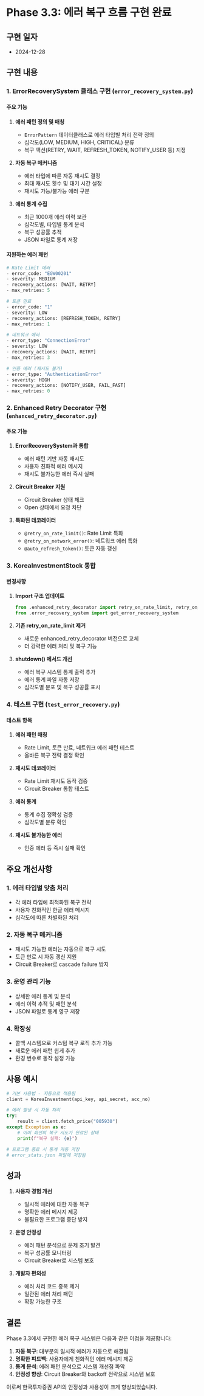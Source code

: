 # Phase 3.3: 에러 복구 흐름 구현 완료

## 구현 일자
- 2024-12-28

## 구현 내용

### 1. ErrorRecoverySystem 클래스 구현 (`error_recovery_system.py`)

#### 주요 기능
1. **에러 패턴 정의 및 매칭**
   - `ErrorPattern` 데이터클래스로 에러 타입별 처리 전략 정의
   - 심각도(LOW, MEDIUM, HIGH, CRITICAL) 분류
   - 복구 액션(RETRY, WAIT, REFRESH_TOKEN, NOTIFY_USER 등) 지정

2. **자동 복구 메커니즘**
   - 에러 타입에 따른 자동 재시도 결정
   - 최대 재시도 횟수 및 대기 시간 설정
   - 재시도 가능/불가능 에러 구분

3. **에러 통계 수집**
   - 최근 1000개 에러 이력 보관
   - 심각도별, 타입별 통계 분석
   - 복구 성공률 추적
   - JSON 파일로 통계 저장

#### 지원하는 에러 패턴
```python
# Rate Limit 에러
- error_code: "EGW00201"
- severity: MEDIUM
- recovery_actions: [WAIT, RETRY]
- max_retries: 5

# 토큰 만료
- error_code: "1"  
- severity: LOW
- recovery_actions: [REFRESH_TOKEN, RETRY]
- max_retries: 1

# 네트워크 에러
- error_type: "ConnectionError"
- severity: LOW
- recovery_actions: [WAIT, RETRY]
- max_retries: 3

# 인증 에러 (재시도 불가)
- error_type: "AuthenticationError"
- severity: HIGH
- recovery_actions: [NOTIFY_USER, FAIL_FAST]
- max_retries: 0
```

### 2. Enhanced Retry Decorator 구현 (`enhanced_retry_decorator.py`)

#### 주요 기능
1. **ErrorRecoverySystem과 통합**
   - 에러 패턴 기반 자동 재시도
   - 사용자 친화적 에러 메시지
   - 재시도 불가능한 에러 즉시 실패

2. **Circuit Breaker 지원**
   - Circuit Breaker 상태 체크
   - Open 상태에서 요청 차단

3. **특화된 데코레이터**
   - `@retry_on_rate_limit()`: Rate Limit 특화
   - `@retry_on_network_error()`: 네트워크 에러 특화
   - `@auto_refresh_token()`: 토큰 자동 갱신

### 3. KoreaInvestmentStock 통합

#### 변경사항
1. **Import 구조 업데이트**
   ```python
   from .enhanced_retry_decorator import retry_on_rate_limit, retry_on_network_error
   from .error_recovery_system import get_error_recovery_system
   ```

2. **기존 retry_on_rate_limit 제거**
   - 새로운 enhanced_retry_decorator 버전으로 교체
   - 더 강력한 에러 처리 및 복구 기능

3. **shutdown() 메서드 개선**
   - 에러 복구 시스템 통계 출력 추가
   - 에러 통계 파일 자동 저장
   - 심각도별 분포 및 복구 성공률 표시

### 4. 테스트 구현 (`test_error_recovery.py`)

#### 테스트 항목
1. **에러 패턴 매칭**
   - Rate Limit, 토큰 만료, 네트워크 에러 패턴 테스트
   - 올바른 복구 전략 결정 확인

2. **재시도 데코레이터**
   - Rate Limit 재시도 동작 검증
   - Circuit Breaker 통합 테스트

3. **에러 통계**
   - 통계 수집 정확성 검증
   - 심각도별 분류 확인

4. **재시도 불가능한 에러**
   - 인증 에러 등 즉시 실패 확인

## 주요 개선사항

### 1. 에러 타입별 맞춤 처리
- 각 에러 타입에 최적화된 복구 전략
- 사용자 친화적인 한글 에러 메시지
- 심각도에 따른 차별화된 처리

### 2. 자동 복구 메커니즘
- 재시도 가능한 에러는 자동으로 복구 시도
- 토큰 만료 시 자동 갱신 지원
- Circuit Breaker로 cascade failure 방지

### 3. 운영 관리 기능
- 상세한 에러 통계 및 분석
- 에러 이력 추적 및 패턴 분석
- JSON 파일로 통계 영구 저장

### 4. 확장성
- 콜백 시스템으로 커스텀 복구 로직 추가 가능
- 새로운 에러 패턴 쉽게 추가
- 환경 변수로 동작 설정 가능

## 사용 예시

```python
# 기본 사용법 - 자동으로 적용됨
client = KoreaInvestment(api_key, api_secret, acc_no)

# 에러 발생 시 자동 처리
try:
    result = client.fetch_price("005930")
except Exception as e:
    # 이미 최선의 복구 시도가 완료된 상태
    print(f"복구 실패: {e}")

# 프로그램 종료 시 통계 자동 저장
# error_stats.json 파일에 저장됨
```

## 성과

1. **사용자 경험 개선**
   - 일시적 에러에 대한 자동 복구
   - 명확한 에러 메시지 제공
   - 불필요한 프로그램 중단 방지

2. **운영 안정성**
   - 에러 패턴 분석으로 문제 조기 발견
   - 복구 성공률 모니터링
   - Circuit Breaker로 시스템 보호

3. **개발자 편의성**
   - 에러 처리 코드 중복 제거
   - 일관된 에러 처리 패턴
   - 확장 가능한 구조

## 결론

Phase 3.3에서 구현한 에러 복구 시스템은 다음과 같은 이점을 제공합니다:

1. **자동 복구**: 대부분의 일시적 에러가 자동으로 해결됨
2. **명확한 피드백**: 사용자에게 친화적인 에러 메시지 제공
3. **통계 분석**: 에러 패턴 분석으로 시스템 개선점 파악
4. **안정성 향상**: Circuit Breaker와 backoff 전략으로 시스템 보호

이로써 한국투자증권 API의 안정성과 사용성이 크게 향상되었습니다. 